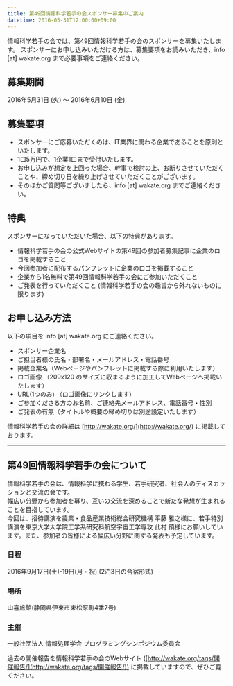 ```yaml
---
title: 第49回情報科学若手の会スポンサー募集のご案内
datetime: 2016-05-31T12:00:00+09:00
---
```


情報科学若手の会では、第49回情報科学若手の会のスポンサーを募集いたします。
スポンサーにお申し込みいただける方は、募集要項をお読みいただき、info [at] wakate.org まで必要事項をご連絡ください。

## 募集期間
2016年5月31日 (火) 〜 2016年6月10日 (金)

## 募集要項

* スポンサーにご応募いただくのは、IT業界に関わる企業であることを原則といたします。
* 1口5万円で、1企業1口まで受付いたします。
* お申し込みが想定を上回った場合、幹事で検討の上、お断りさせていただくことや、締め切り日を繰り上げさせていただくことがございます。
* そのほかご質問等ございましたら、info [at] wakate.org までご連絡ください。

## 特典
スポンサーになっていただいた場合、以下の特典があります。

* 情報科学若手の会の公式Webサイトの第49回の参加者募集記事に企業のロゴを掲載すること
* 今回参加者に配布するパンフレットに企業のロゴを掲載すること
* 企業から1名無料で第49回情報科学若手の会にご参加いただくこと
* ご発表を行っていただくこと (情報科学若手の会の趣旨から外れないものに限ります)

## お申し込み方法
以下の項目を info [at] wakate.org にご連絡ください。

* スポンサー企業名
* ご担当者様の氏名・部署名・メールアドレス・電話番号
* 掲載企業名（Webページやパンフレットに掲載する際に利用いたします）
* ロゴ画像 （209x120 のサイズに収まるように加工してWebページへ掲載いたします）
* URL(1つのみ) （ロゴ画像にリンクします）
* ご参加くださる方のお名前、ご連絡先メールアドレス、電話番号・性別
* ご発表の有無（タイトルや概要の締め切りは別途設定いたします）

情報科学若手の会の詳細は [http://wakate.org/](http://wakate.org/) に掲載しております。

-----

## 第49回情報科学若手の会について

情報科学若手の会は、情報科学に携わる学生、若手研究者、社会人のディスカッションと交流の会です。  
幅広い分野から参加者を募り、互いの交流を深めることで新たな発想が生まれることを目指しています。  
今回は、招待講演を農業・食品産業技術総合研究機構 平藤 雅之様に、若手特別講演を東京大学大学院工学系研究科航空宇宙工学専攻 此村 領様にお願いしています。また、参加者の皆様による幅広い分野に関する発表も予定しています。

### 日程
2016年9月17日(土)-19日(月・祝) (2泊3日の合宿形式)

### 場所
山喜旅館(静岡県伊東市東松原町4番7号)

### 主催
一般社団法人 情報処理学会 プログラミングシンポジウム委員会

過去の開催報告を情報科学若手の会のWebサイト ([http://wakate.org/tags/開催報告/](http://wakate.org/tags/開催報告/)) に掲載していますので、ぜひご覧ください。

